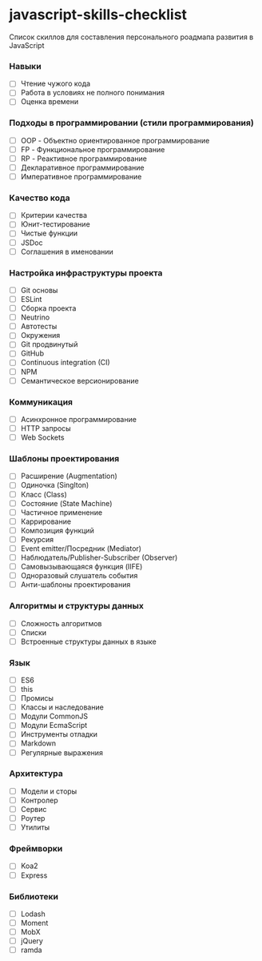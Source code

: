 # javascript-skills-checklist

Список скиллов для составления персонального роадмапа развития в JavaScript

### Навыки
- [ ] Чтение чужого кода
- [ ] Работа в условиях не полного понимания
- [ ] Оценка времени

### Подходы в программировании (стили программирования) 
- [ ] OOP - Объектно ориентированное программирование
- [ ] FP - Функциональное программирование
- [ ] RP - Реактивное программирование
- [ ] Декларативное программирование
- [ ] Императивное программирование

### Качество кода
- [ ] Критерии качества
- [ ] Юнит-тестирование
- [ ] Чистые функции
- [ ] JSDoc
- [ ] Соглашения в именовании

### Настройка инфраструктуры проекта
- [ ] Git основы
- [ ] ESLint
- [ ] Сборка проекта
- [ ] Neutrino
- [ ] Автотесты
- [ ] Окружения
- [ ] Git продвинутый
- [ ] GitHub
- [ ] Continuous integration (CI)
- [ ] NPM
- [ ] Семантическое версионирование

### Коммуникация
- [ ] Асинхронное программирование
- [ ] HTTP запросы
- [ ] Web Sockets

### Шаблоны проектирования
- [ ] Расширение (Augmentation)
- [ ] Одиночка (Singlton)
- [ ] Класс (Class)
- [ ] Состояние (State Machine)
- [ ] Частичное применение
- [ ] Каррирование
- [ ] Композиция функций
- [ ] Рекурсия
- [ ] Event emitter/Посредник (Mediator)
- [ ] Наблюдатель/Publisher-Subscriber (Observer)
- [ ] Самовызывающаяся функция (IIFE)
- [ ] Одноразовый слушатель события
- [ ] Анти-шаблоны проектирования

### Алгоритмы и структуры данных
- [ ] Сложность алгоритмов
- [ ] Списки
- [ ] Встроенные структуры данных в языке

### Язык
- [ ] ES6
- [ ] this
- [ ] Промисы
- [ ] Классы и наследование
- [ ] Модули CommonJS
- [ ] Модули EcmaScript
- [ ] Инструменты отладки
- [ ] Markdown
- [ ] Регулярные выражения

### Архитектура
- [ ] Модели и сторы
- [ ] Контролер
- [ ] Сервис
- [ ] Роутер
- [ ] Утилиты

### Фреймворки
- [ ] Koa2
- [ ] Express

### Библиотеки
- [ ] Lodash
- [ ] Moment
- [ ] MobX
- [ ] jQuery
- [ ] ramda
